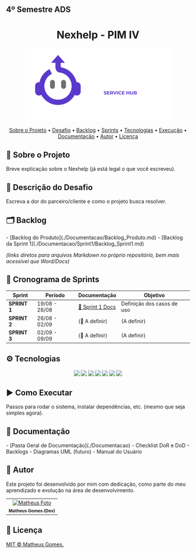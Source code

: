 <h2>4º Semestre ADS</h1>
<h1 align="center">Nexhelp - PIM IV</h1>

<p align="center">
    <img src="https://github.com/lucasconde16/pim3/blob/main/Imagens/logo_img.png" alt="NexHelp" width="400px">
</p>

<p align="center">
 <a href="#about">Sobre o Projeto</a> • 
 <a href="#desafio">Desafio</a> • 
 <a href="#backlog">Backlog</a> • 
 <a href="#sprints">Sprints</a> • 
 <a href="#tec">Tecnologias</a> • 
 <a href="#exec">Execução</a> • 
 <a href="#doc">Documentação</a> • 
 <a href="#autor">Autor</a> • 
 <a href="#licenca">Licença</a>
</p>

<h2 id="about">📌 Sobre o Projeto</h2>
Breve explicação sobre o Nexhelp (já está legal o que você escreveu).

<h2 id="desafio">🎯 Descrição do Desafio</h2>
Escreva a dor do parceiro/cliente e como o projeto busca resolver.

<h2 id="backlog">🗂️ Backlog</h2>
- [Backlog do Produto](./Documentacao/Backlog_Produto.md)  
- [Backlog da Sprint 1](./Documentacao/Sprint1/Backlog_Sprint1.md)  

*(links diretos para arquivos Markdown no próprio repositório, bem mais acessível que Word/Docs)*

<h2 id="sprints">📅 Cronograma de Sprints</h2>

| Sprint | Período | Documentação | Objetivo |
|--------|---------|--------------|-------|
| **SPRINT 1** | 19/08 - 26/08 | [📄 Sprint 1 Docs](./Documentacao/Sprint1) | Definição dos casos de uso |
| **SPRINT 2** | 26/08 - 02/09 | (📄 A definir) | (A definir) |
| **SPRINT 3** | 02/09 - 09/09 | (📄 A definir) | (A definir) |

<h2 id="tec">⚙️ Tecnologias</h2>

<h4 align="center">
 <a href="https://www.python.org/"><img src="https://img.shields.io/badge/Python-3776AB?style=for-the-badge&logo=python&logoColor=white"></a>
 <a href="https://visualstudio.microsoft.com/"><img src="https://img.shields.io/badge/Visual%20Studio-5C2D91?style=for-the-badge&logo=visual-studio&logoColor=white"></a>
 <a href="https://code.visualstudio.com/"><img src="https://img.shields.io/badge/VSCode-0078d7?style=for-the-badge&logo=visual-studio-code&logoColor=white"></a>
 <a href="https://astah.net/"><img src="https://img.shields.io/badge/Astah-02A8EF?style=for-the-badge&logo=uml&logoColor=white"></a>
 <a href="https://www.microsoft.com/sql-server"><img src="https://img.shields.io/badge/Microsoft%20SQL%20Server-CC2927?style=for-the-badge&logo=microsoft-sql-server&logoColor=white"></a>
 <a href="https://github.com/"><img src="https://img.shields.io/badge/github-%23121011.svg?style=for-the-badge&logo=github&logoColor=white"/></a>
 <a href="https://www.figma.com/"><img src="https://img.shields.io/badge/Figma-F24E1E?style=for-the-badge&logo=figma&logoColor=white"/></a>
</h4>

<h2 id="exec">▶️ Como Executar</h2>
Passos para rodar o sistema, instalar dependências, etc. (mesmo que seja simples agora).

<h2 id="doc">📂 Documentação</h2>
- [Pasta Geral de Documentação](./Documentacao)  
  - Checklist DoR e DoD  
  - Backlogs  
  - Diagramas UML (futuro)  
  - Manual do Usuário  

<h2 id="autor">🤝 Autor</h2>

Este projeto foi desenvolvido por mim com dedicação, como parte do meu aprendizado e evolução na área de desenvolvimento.
<table> 
 <tr> 
  <td align="center"> 
   <a href="#"> 
    <img src="https://media-gru1-1.cdn.whatsapp.net/v/t61.24694-24/491873468_731137699484095_2564908480998265957_n.jpg?ccb=11-4&oh=01_Q5Aa2QEl4cF0muQPcGY7-rU8Kh0osfkJj4qmoJojqAxzs7s4qg&oe=68B74AB7&_nc_sid=5e03e0&_nc_cat=107" width="100px;" alt="Matheus Foto"/>
    <br> 
    <sub> 
     <b>Matheus Gomes (Dev)
     </b> 
    </sub> 
   </a>
  </td> 
 </tr> 
</table>

<h2 id="licenca">📃 Licença</h2>

[MIT © Matheus Gomes.](https://github.com/omatheusgomes/teste/blob/main/LICENSE)
